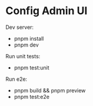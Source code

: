 # Config Admin UI

Dev server:
- pnpm install
- pnpm dev

Run unit tests:
- pnpm test:unit

Run e2e:
- pnpm build && pnpm preview
- pnpm test:e2e

